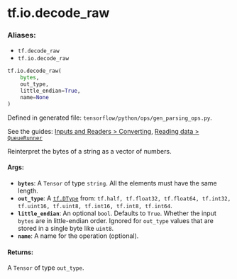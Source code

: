 <div itemscope itemtype="http://developers.google.com/ReferenceObject">
<meta itemprop="name" content="tf.io.decode_raw" />
<meta itemprop="path" content="Stable" />
</div>

# tf.io.decode_raw

### Aliases:

* `tf.decode_raw`
* `tf.io.decode_raw`

``` python
tf.io.decode_raw(
    bytes,
    out_type,
    little_endian=True,
    name=None
)
```



Defined in generated file: `tensorflow/python/ops/gen_parsing_ops.py`.

See the guides: [Inputs and Readers > Converting](../../../../api_guides/python/io_ops.md#Converting), [Reading data > `QueueRunner`](../../../../api_guides/python/reading_data.md#_QueueRunner_)

Reinterpret the bytes of a string as a vector of numbers.

#### Args:

* <b>`bytes`</b>: A `Tensor` of type `string`.
    All the elements must have the same length.
* <b>`out_type`</b>: A <a href="../../tf/DType.md"><code>tf.DType</code></a> from: `tf.half, tf.float32, tf.float64, tf.int32, tf.uint16, tf.uint8, tf.int16, tf.int8, tf.int64`.
* <b>`little_endian`</b>: An optional `bool`. Defaults to `True`.
    Whether the input `bytes` are in little-endian order.
    Ignored for `out_type` values that are stored in a single byte like
    `uint8`.
* <b>`name`</b>: A name for the operation (optional).


#### Returns:

A `Tensor` of type `out_type`.